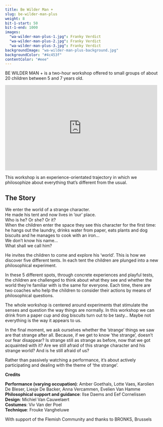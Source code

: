 ```yaml
---
title: Be Wilder Man +
slug: be-wilder-man-plus
weight: 8
bit-1-start: 50
bit-1-end: 1000
images:
  "wa-wilder-man-plus-1.jpg": Franky Verdict
  "wa-wilder-man-plus-2.jpg": Franky Verdict
  "wa-wilder-man-plus-3.jpg": Franky Verdict
backgroundImage: "wa-wilder-man-plus-background.jpg"
backgroundColor: "#4c453f"
contentColor: "#eee"
---
```

<style>
  #main {
    background-size: cover;
    background-attachment: fixed;
    background-repeat: no-repeat;
    background-position: center center;
  }

  #content {
    text-shadow: 1px 1px 1px rgba(0, 0, 0, 0.5);
  }
</style>
BE WILDER MAN + is a two-hour workshop offered to small groups of about 20 children between 5 and 7 years old.

<iframe src="https://player.vimeo.com/video/148214920?title=0&byline=0&portrait=0" width="500" height="281" frameborder="0" webkitallowfullscreen mozallowfullscreen allowfullscreen></iframe>

This workshop is an experience-orientated trajectory in which we philosophize about everything that’s different from the usual.

## The Story

We enter the world of a strange character. <br>
He made his tent and now lives in ‘our’ place. <br>
Who is he? Or she? Or it? <br>
When the children enter the space they see this character for the first time: <br>
he hangs out the laundry, drinks water from paper, eats plants and dog biscuits and he manages to cook with an iron… <br>
We don’t know his name…<br>
What shall we call him?<br>

He invites the children to come and explore his ‘world’. This is how we discover five different tents. In each tent the children are plunged into a new philosophical experiment.

In these 5 different spots, through concrete experiences and playful tests, the children are challenged to think about what they see and whether the world they’re familiar with is the same for everyone. Each time, there are two coaches who help the children to consider their actions by means of philosophical questions.

The whole workshop is centered around experiments that stimulate the senses and question the way things are normally. In this workshop we can drink from a paper cup and dog biscuits turn out to be tasty…  Maybe not everything is the way it appears to us.

In the final moment, we ask ourselves whether the ’strange’ things we saw are that strange after all. Because, if we get to know ’the strange’, doesn’t our fear disappear? Is strange still as strange as before, now that we got acquainted with it? Are we still afraid of this strange character and his strange world? And is he still afraid of us?

Rather than passively watching a performance, it’s about actively participating and dealing with the theme of ‘the strange’.

**Credits**

**Performance (varying occupation)**: Amber Goethals, Lotte Vaes, Karolien De Bleser, Liesje De Backer, Anna Vercammen, Evelien Van Hamme<br>
**Philosophical support and guidance**: Ilse Daems and Eef Cornelissen<br>
**Design**: Michiel Van Cauwelaert<br>
**Costumes**: Viv Van der Poel<br>
**Technique**: Frouke Vangheluwe<br>

With support of the Flemish Community and thanks to  BRONKS, Brussels
